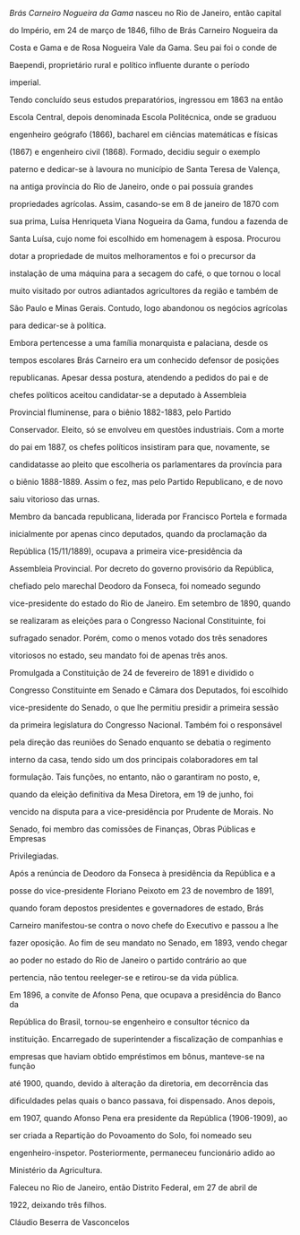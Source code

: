 

*Brás Carneiro Nogueira da Gama* nasceu no Rio de Janeiro, então capital

do Império, em 24 de março de 1846, filho de Brás Carneiro Nogueira da

Costa e Gama e de Rosa Nogueira Vale da Gama. Seu pai foi o conde de

Baependi, proprietário rural e político influente durante o período

imperial.



Tendo concluído seus estudos preparatórios, ingressou em 1863 na então

Escola Central, depois denominada Escola Politécnica, onde se graduou

engenheiro geógrafo (1866), bacharel em ciências matemáticas e físicas

(1867) e engenheiro civil (1868). Formado, decidiu seguir o exemplo

paterno e dedicar-se à lavoura no município de Santa Teresa de Valença,

na antiga província do Rio de Janeiro, onde o pai possuía grandes

propriedades agrícolas. Assim, casando-se em 8 de janeiro de 1870 com

sua prima, Luísa Henriqueta Viana Nogueira da Gama, fundou a fazenda de

Santa Luísa, cujo nome foi escolhido em homenagem à esposa. Procurou

dotar a propriedade de muitos melhoramentos e foi o precursor da

instalação de uma máquina para a secagem do café, o que tornou o local

muito visitado por outros adiantados agricultores da região e também de

São Paulo e Minas Gerais. Contudo, logo abandonou os negócios agrícolas

para dedicar-se à política.



Embora pertencesse a uma família monarquista e palaciana, desde os

tempos escolares Brás Carneiro era um conhecido defensor de posições

republicanas. Apesar dessa postura, atendendo a pedidos do pai e de

chefes políticos aceitou candidatar-se a deputado à Assembleia

Provincial fluminense, para o biênio 1882-1883, pelo Partido

Conservador. Eleito, só se envolveu em questões industriais. Com a morte

do pai em 1887, os chefes políticos insistiram para que, novamente, se

candidatasse ao pleito que escolheria os parlamentares da província para

o biênio 1888-1889. Assim o fez, mas pelo Partido Republicano, e de novo

saiu vitorioso das urnas.



Membro da bancada republicana, liderada por Francisco Portela e formada

inicialmente por apenas cinco deputados, quando da proclamação da

República (15/11/1889), ocupava a primeira vice-presidência da

Assembleia Provincial. Por decreto do governo provisório da República,

chefiado pelo marechal Deodoro da Fonseca, foi nomeado segundo

vice-presidente do estado do Rio de Janeiro. Em setembro de 1890, quando

se realizaram as eleições para o Congresso Nacional Constituinte, foi

sufragado senador. Porém, como o menos votado dos três senadores

vitoriosos no estado, seu mandato foi de apenas três anos.



Promulgada a Constituição de 24 de fevereiro de 1891 e dividido o

Congresso Constituinte em Senado e Câmara dos Deputados, foi escolhido

vice-presidente do Senado, o que lhe permitiu presidir a primeira sessão

da primeira legislatura do Congresso Nacional. Também foi o responsável

pela direção das reuniões do Senado enquanto se debatia o regimento

interno da casa, tendo sido um dos principais colaboradores em tal

formulação. Tais funções, no entanto, não o garantiram no posto, e,

quando da eleição definitiva da Mesa Diretora, em 19 de junho, foi

vencido na disputa para a vice-presidência por Prudente de Morais. No

Senado, foi membro das comissões de Finanças, Obras Públicas e Empresas

Privilegiadas.



Após a renúncia de Deodoro da Fonseca à presidência da República e a

posse do vice-presidente Floriano Peixoto em 23 de novembro de 1891,

quando foram depostos presidentes e governadores de estado, Brás

Carneiro manifestou-se contra o novo chefe do Executivo e passou a lhe

fazer oposição. Ao fim de seu mandato no Senado, em 1893, vendo chegar

ao poder no estado do Rio de Janeiro o partido contrário ao que

pertencia, não tentou reeleger-se e retirou-se da vida pública.



Em 1896, a convite de Afonso Pena, que ocupava a presidência do Banco da

República do Brasil, tornou-se engenheiro e consultor técnico da

instituição. Encarregado de superintender a fiscalização de companhias e

empresas que haviam obtido empréstimos em bônus, manteve-se na função

até 1900, quando, devido à alteração da diretoria, em decorrência das

dificuldades pelas quais o banco passava, foi dispensado. Anos depois,

em 1907, quando Afonso Pena era presidente da República (1906-1909), ao

ser criada a Repartição do Povoamento do Solo, foi nomeado seu

engenheiro-inspetor. Posteriormente, permaneceu funcionário adido ao

Ministério da Agricultura.



Faleceu no Rio de Janeiro, então Distrito Federal, em 27 de abril de

1922, deixando três filhos.



Cláudio Beserra de Vasconcelos




